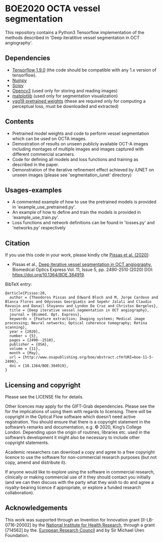 # BOE2020 OCTA vessel segmentation
This repository contains a Python3 Tensorflow implementation of the methods described in 'Deep iteratitive vessel segmentation in OCT angiography'.

## Dependencies
   - [Tensorflow 1.9.0][tf] (the code should be compatible with any 1.x version of tensorflow).
   - [Numpy][np]
   - [Scipy][scpy] 
   - [Opencv3][cv2] (used only for storing and reading images)
   - [matplotlib][plt] (used only for segmentation visualization)
   - [vgg19 pretrained weights][vgg19] (these are required only for computing a perceptual loss, must be downloaded and extracted)
   
## Contents
* Pretrained model weights and code to perform vessel segmentation which can be used on OCTA images. 
* Demostration of results on unseen publicly available OCT-A images including montages of multiple images and images captured with different commercial scanners.
* Code for defining all models and loss functions and training as described in the paper.
* Demonstration of the iterative refinement effect achieved by iUNET on unseen images (please see 'segmentation_iunet' directory)

## Usages-examples
* A commented example of how to use the pretrained models is provided in 'example_use_pretrained.py'.
* An example of how to define and train the models is provided in 'example_use_train.py'. 
* Loss functions and network definitions can be found in 'losses.py' and 'networks.py' respectively 


[tf]: https://www.tensorflow.org/install/pip
[np]: https://numpy.org/
[scpy]: https://www.scipy.org/
[cv2]: https://opencv.org/
[plt]: https://matplotlib.org/
[link_to_paper]: https://www.osapublishing.org/boe/viewmedia.cfm?uri=boe-11-5-2490&seq=0
[vgg19]: http://download.tensorflow.org/models/vgg_19_2016_08_28.tar.gz

## Citation
If you use this code in your work, please kindly cite [Pissas et al. (2020)][link_to_paper]:
* Pissas et al., [Deep iterative vessel segmentation in OCT angiography][link_to_paper], Biomedical Optics Express Vol. 11, Issue 5, pp. 2490-2510 (2020)  DOI: https://doi.org/10.1364/BOE.384919.

BibTeX entry:

```
@article{Pissas:20,
  author = {Theodoros Pissas and Edward Bloch and M. Jorge Cardoso and Blanca Flores and Odysseas Georgiadis and Sepehr Jalali and Claudio Ravasio and Danail Stoyanov and Lyndon Da Cruz and Christos Bergeles},
  title = {Deep iterative vessel segmentation in OCT angiography},
  journal = {Biomed. Opt. Express},
  keywords = {Feature extraction; Imaging systems; Medical image processing; Neural networks; Optical coherence tomography; Retina scanning},
  year = {2020},
  number = {5},
  pages = {2490--2510},
  publisher = {OSA},
  volume = {11},
  month = {May},
  url = {http://www.osapublishing.org/boe/abstract.cfm?URI=boe-11-5-2490},
  doi = {10.1364/BOE.384919},
}
```

## Licensing and copyright 

Please see the LICENSE file for details.

Other licences may apply for the GIFT-Grab dependencies.
Please see the for the implications of using them with regards to licensing.
There will be copyright in the Optical Flow software which doesn’t need active registration.
You should ensure that there is a copyright statement in the software’s remarks and documentation, e.g. © 2020, King’s College London.
Depending upon the origin of routines, libraries etc. used in the software’s development it might also be necessary to include other copyright statements.


Academic researchers can download a copy and agree to a free copyright licence to use the software for non-commercial
research purposes (but not copy, amend and distribute it).

If anyone would like to explore using the software in commercial research, clinically or
making commercial use of it they should contact you initially (and we can then discuss with the party what they wish
to do and agree a royalty-bearing licence if appropriate, or explore a funded research collaboration).

## Acknowledgements
[nihr]: http://www.nihr.ac.uk/
[erc]: https://erc.europa.eu/
This work was supported through an Invention for Innovation grant [II-LB-0716-20002] by the [National Institute for Health Research][nihr], through a grant [714562] by the.
[European Research Council][erc] and by Sir Michael Uren Foundation.

